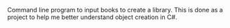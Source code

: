 Command line program to input books to create a library. This is done as a project to help me better understand object creation in C#. 
